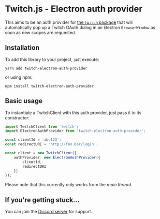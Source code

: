 # Twitch.js - Electron auth provider

This aims to be an auth provider for [the `twitch` package](https://github.com/d-fischer/twitch)
that will automatically pop up a Twitch OAuth dialog in an Electron `BrowserWindow`
as soon as new scopes are requested.

## Installation

To add this library to your project, just execute:
	
	yarn add twitch-electron-auth-provider

or using npm:

	npm install twitch-electron-auth-provider

## Basic usage

To instantiate a TwitchClient with this auth provider, just pass it to its constructor:

```ts
import TwitchClient from 'twitch';
import ElectronAuthProvider from 'twitch-electron-auth-provider';

const clientId = 'abc123';
const redirectURI = 'http://foo.bar/login';

const client = new TwitchClient({
	authProvider: new ElectronAuthProvider({
		clientId,
		redirectURI
	})
});
```

Please note that this currently only works from the *main thread*.

## If you're getting stuck...

You can join the [Discord server](https://discord.gg/b9ZqMfz) for support.
